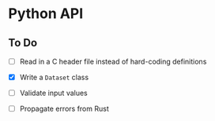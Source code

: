 # Python API

## To Do
- [ ] Read in a C header file instead of hard-coding definitions
- [X] Write a `Dataset` class
- [ ] Validate input values
- [ ] Propagate errors from Rust

